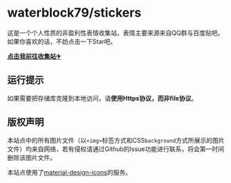 # waterblock79/stickers

这是一个个人性质的非盈利性表情收集站，表情主要来源来自QQ群与百度贴吧。如果你喜欢的话，不妨点击一下Star吧。

[**点击我前往收集站✈**](https://waterblock79.github.io/stickers)

## 运行提示

如果需要把存储库克隆到本地访问，请**使用Https协议，而非file协议**。

## 版权声明

本站点中的所有图片文件（以`<img>`标签方式和CSS`background`方式所展示的图片文件）均来自网络，若有侵权请通过Github的Issue功能进行联系，将会第一时间删除该图片文件。

本站点使用了[material-design-icons](https://github.com/google/material-design-icons)的服务。

